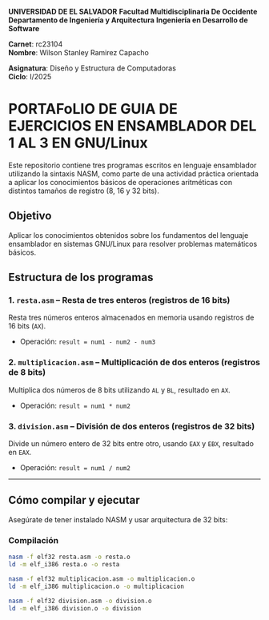 **UNIVERSIDAD DE EL SALVADOR**
**Facultad Multidisciplinaria De Occidente**
**Departamento de Ingeniería y Arquitectura**
**Ingeniería en Desarrollo de Software**

**Carnet**: rc23104  
**Nombre**: Wilson Stanley Ramirez Capacho

**Asignatura**: Diseño y Estructura de Computadoras  
**Ciclo**: I/2025  

# PORTAFoLIO DE GUIA DE EJERCICIOS EN ENSAMBLADOR DEL 1 AL 3 EN GNU/Linux

Este repositorio contiene tres programas escritos en lenguaje ensamblador utilizando la sintaxis NASM, como parte de una actividad práctica orientada a aplicar los conocimientos básicos de operaciones aritméticas con distintos tamaños de registro (8, 16 y 32 bits).

## Objetivo

Aplicar los conocimientos obtenidos sobre los fundamentos del lenguaje ensamblador en sistemas GNU/Linux para resolver problemas matemáticos básicos.

## Estructura de los programas

### 1. `resta.asm` – Resta de tres enteros (registros de 16 bits)
Resta tres números enteros almacenados en memoria usando registros de 16 bits (`AX`).

- Operación: `result = num1 - num2 - num3`

### 2. `multiplicacion.asm` – Multiplicación de dos enteros (registros de 8 bits)
Multiplica dos números de 8 bits utilizando `AL` y `BL`, resultado en `AX`.

- Operación: `result = num1 * num2`

### 3. `division.asm` – División de dos enteros (registros de 32 bits)
Divide un número entero de 32 bits entre otro, usando `EAX` y `EBX`, resultado en `EAX`.

- Operación: `result = num1 / num2`

---

## Cómo compilar y ejecutar

Asegúrate de tener instalado NASM y usar arquitectura de 32 bits:

###  Compilación

```bash
nasm -f elf32 resta.asm -o resta.o
ld -m elf_i386 resta.o -o resta

nasm -f elf32 multiplicacion.asm -o multiplicacion.o
ld -m elf_i386 multiplicacion.o -o multiplicacion

nasm -f elf32 division.asm -o division.o
ld -m elf_i386 division.o -o division
